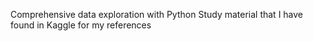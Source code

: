Comprehensive data exploration with Python
Study material that I have found in Kaggle for my references
